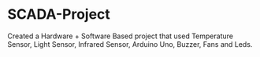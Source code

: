 # SCADA-Project
Created a Hardware + Software Based project that used Temperature Sensor, Light Sensor, Infrared Sensor, Arduino Uno, Buzzer, Fans and Leds.

